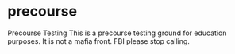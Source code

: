 # precourse
Precourse Testing
This is a precourse testing ground for education purposes. It is not a mafia front. FBI please stop calling.
